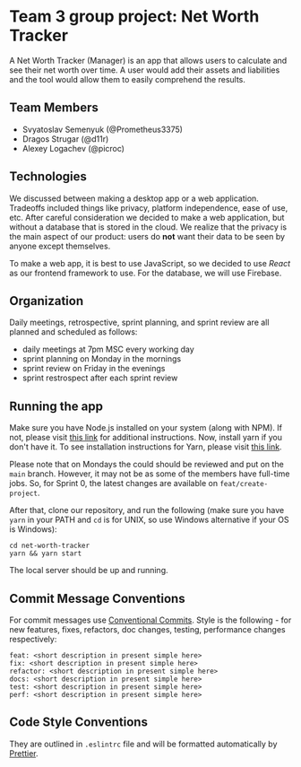 # Team 3 group project: Net Worth Tracker

A Net Worth Tracker (Manager) is an app that allows users to calculate and see their net worth over time. A user would add their assets and liabilities and the tool would allow them to easily comprehend the results.

## Team Members
- Svyatoslav Semenyuk (@Prometheus3375)
- Dragos Strugar (@d11r)
- Alexey Logachev (@picroc)

## Technologies

We discussed between making a desktop app or a web application. Tradeoffs included things like privacy, platform independence, ease of use, etc. After careful consideration we decided to make a web application, but without a database that is stored in the cloud. We realize that the privacy is the main aspect of our product: users do **not** want their data to be seen by anyone except themselves.

To make a web app, it is best to use JavaScript, so we decided to use *React* as our frontend framework to use. For the database, we will use Firebase.

## Organization

Daily meetings, retrospective, sprint planning, and sprint review are all planned and scheduled as follows:
- daily meetings at 7pm MSC every working day
- sprint planning on Monday in the mornings
- sprint review on Friday in the evenings
- sprint restrospect after each sprint review

## Running the app
Make sure you have Node.js installed on your system (along with NPM). If not, please visit [this link](https://nodejs.org/en/download/) for additional instructions. Now, install yarn if you don't have it. To see installation instructions for Yarn, please visit [this link](https://classic.yarnpkg.com/en/docs/install).

Please note that on Mondays the could should be reviewed and put on the `main` branch. However, it may not be as some of the members have full-time jobs. So, for Sprint 0, the latest changes are available on `feat/create-project`.

After that, clone our repository, and run the following (make sure you have `yarn` in your PATH and `cd` is for UNIX, so use Windows alternative if your OS is Windows):
```
cd net-worth-tracker
yarn && yarn start
```

The local server should be up and running.

## Commit Message Conventions

For commit messages use [Conventional Commits](https://www.conventionalcommits.org/en/v1.0.0/). Style is the following - for new features, fixes, refactors, doc changes, testing, performance changes respectively:

```
feat: <short description in present simple here>
fix: <short description in present simple here>
refactor: <short description in present simple here>
docs: <short description in present simple here>
test: <short description in present simple here>
perf: <short description in present simple here>
```

## Code Style Conventions

They are outlined in `.eslintrc` file and will be formatted automatically by [Prettier](https://prettier.io/).
